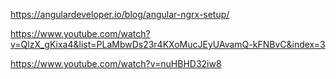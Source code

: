 

https://angulardeveloper.io/blog/angular-ngrx-setup/

https://www.youtube.com/watch?v=QlzX_gKixa4&list=PLaMbwDs23r4KXoMucJEyUAvamQ-kFNBvC&index=3

https://www.youtube.com/watch?v=nuHBHD32iw8